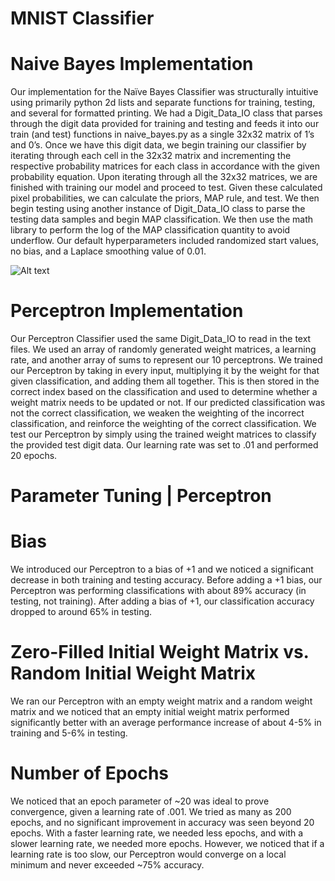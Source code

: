 # MNIST Classifier 

# Naive Bayes Implementation

Our implementation for the Naïve Bayes Classifier was structurally intuitive using primarily python 2d lists and
separate functions for training, testing, and several for formatted printing. We had a Digit_Data_IO class that
parses through the digit data provided for training and testing and feeds it into our train (and test) functions in
naive_bayes.py as a single 32x32 matrix of 1’s and 0’s. Once we have this digit data, we begin training our
classifier by iterating through each cell in the 32x32 matrix and incrementing the respective probability
matrices for each class in accordance with the given probability equation. Upon iterating through all the 32x32
matrices, we are finished with training our model and proceed to test. Given these calculated pixel
probabilities, we can calculate the priors, MAP rule, and test.
We then begin testing using another instance of Digit_Data_IO class to parse the testing data samples and
begin MAP classification. We then use the math library to perform the log of the MAP classification quantity to
avoid underflow. Our default hyperparameters included randomized start values, no bias, and a Laplace
smoothing value of 0.01.

![Alt text](mp3/confmat.png?raw=true "Title")
# Perceptron Implementation

Our Perceptron Classifier used the same Digit_Data_IO to read in the text files. We used an array of
randomly generated weight matrices, a learning rate, and another array of sums to represent our 10
perceptrons. We trained our Perceptron by taking in every input, multiplying it by the weight for that given
classification, and adding them all together. This is then stored in the correct index based on the classification
and used to determine whether a weight matrix needs to be updated or not. If our predicted classification was
not the correct classification, we weaken the weighting of the incorrect classification, and reinforce the
weighting of the correct classification. We test our Perceptron by simply using the trained weight matrices to
classify the provided test digit data. Our learning rate was set to .01 and performed 20 epochs.

# Parameter Tuning | Perceptron

# Bias
We introduced our Perceptron to a bias of +1 and we noticed a significant decrease in both training and
testing accuracy. Before adding a +1 bias, our Perceptron was performing classifications with about 89%
accuracy (in testing, not training). After adding a bias of +1, our classification accuracy dropped to around 65%
in testing.

# Zero-Filled Initial Weight Matrix vs. Random Initial Weight Matrix
We ran our Perceptron with an empty weight matrix and a random weight matrix and we noticed that an
empty initial weight matrix performed significantly better with an average performance increase of about
4-5% in training and 5-6% in testing.

# Number of Epochs
We noticed that an epoch parameter of ~20 was ideal to prove convergence, given a learning rate of .001. We
tried as many as 200 epochs, and no significant improvement in accuracy was seen beyond 20 epochs. With a
faster learning rate, we needed less epochs, and with a slower learning rate, we needed more epochs.
However, we noticed that if a learning rate is too slow, our Perceptron would converge on a local minimum
and never exceeded ~75% accuracy.
